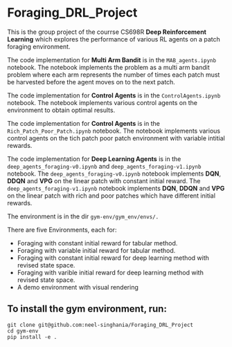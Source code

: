 # Foraging_DRL_Project

This is the group project of the courrse CS698R **Deep Reinforcement Learning** which explores the performance of various RL agents on a patch foraging environment. <br>

The code implementation for **Multi Arm Bandit** is in the `MAB_agents.ipynb` notebook. The notebook implements the problem as a multi arm bandit problem where each arm represents the number of times each patch must be harvested before the agent moves on to the next patch.<br>

The code implementation for **Control Agents** is in the `ControlAgents.ipynb` notebook. The notebook implements various control agents on the environment to obtain optimal results.<br>

The code implementation for **Control Agents** is in the `Rich_Patch_Poor_Patch.ipynb` notebook. The notebook implements various control agents on the tich patch poor patch environment with variable intitial rewards.<br>

The code implementation for **Deep Learning Agents** is in the `deep_agents_foraging-v0.ipynb` and `deep_agents_foraging-v1.ipynb` notebook. The `deep_agents_foraging-v0.ipynb` notebook implements **DQN**, **DDQN** and **VPG** on the linear patch with constant initial reward. The `deep_agents_foraging-v1.ipynb` notebook implements **DQN**, **DDQN** and **VPG** on the linear patch with rich and poor patches which have different initial rewards.<br>



The environment is in the dir `gym-env/gym_env/envs/.`

There are five Environments, each for:
- Foraging with constant initial reward for tabular method.
- Foraging with variable initial reward for tabular method.
- Foraging with constant initial reward for deep learning method with revised state space.
- Foraging with varible initial reward for deep learning method with revised state space.
- A demo environment with visual rendering
 

## To install the gym environment, run:
```
git clone git@github.com:neel-singhania/Foraging_DRL_Project
cd gym-env
pip install -e .
```
